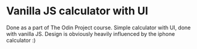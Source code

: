 # Vanilla JS calculator with UI

Done as a part of The Odin Project course.
Simple calculator with UI, done with vanilla JS.
Design is obviously heavily influenced by the iphone calculator :)